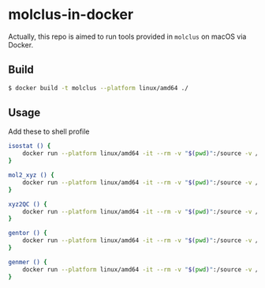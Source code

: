 # molclus-in-docker

Actually, this repo is aimed to run tools provided in `molclus` on macOS via Docker.

## Build

```sh
$ docker build -t molclus --platform linux/amd64 ./
```

## Usage

Add these to shell profile

```sh
isostat () {
    docker run --platform linux/amd64 -it --rm -v "$(pwd)":/source -v /path/to/molclus_1.9.9.9_Linux:/opt/molclus molclus:latest sh -c "isostat $@"
}

mol2_xyz () {
    docker run --platform linux/amd64 -it --rm -v "$(pwd)":/source -v /path/to/molclus_1.9.9.9_Linux:/opt/molclus molclus:latest sh -c "mol2_xyz $@"
}

xyz2QC () {
    docker run --platform linux/amd64 -it --rm -v "$(pwd)":/source -v /path/to/molclus_1.9.9.9_Linux:/opt/molclus molclus:latest sh -c "xyz2QC $@"
}

gentor () {
    docker run --platform linux/amd64 -it --rm -v "$(pwd)":/source -v /path/to/molclus_1.9.9.9_Linux:/opt/molclus molclus:latest sh -c "gentor $@"
}

genmer () {
    docker run --platform linux/amd64 -it --rm -v "$(pwd)":/source -v /path/to/molclus_1.9.9.9_Linux:/opt/molclus molclus:latest sh -c "genmer $@"
}
```
